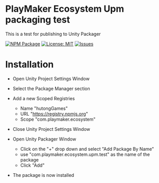 # PlayMaker Ecosystem Upm packaging test


This is a test for publishing to Unity Packager

[![NPM Package](https://img.shields.io/npm/v/com.playmaker.ecosystem.upm.test)](https://www.npmjs.com/package/com.playmaker.ecosystem.upm.test)
[![License: MIT](https://img.shields.io/badge/License-MIT-yellow.svg)](https://opensource.org/licenses/MIT)
[![Issues](https://img.shields.io/github/issues/PlayMakerEcosystem/com.playmaker.ecosystem.upm.test)](https://github.com/PlayMakerEcosystem/com.playmaker.ecosystem.upm.test/issues)


 # Installation 

* Open Unity Project Settings Window
* Select the Package Manager section
* Add a new Scoped Registries
	- Name "hutongGames"
	-  URL "https://registry.npmjs.org"
	-  Scope "com.playmaker.ecosystem"


* Close Unity Project Settings Window

* Open Unity Packager Window
	* Click on the "+" drop down and select "Add Package By Name"
	* use "com.playmaker.ecosystem.upm.test" as the name of the package
	* Click "Add"

* The package is now installed	





